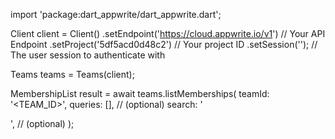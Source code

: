 import 'package:dart_appwrite/dart_appwrite.dart';

Client client = Client()
    .setEndpoint('https://cloud.appwrite.io/v1') // Your API Endpoint
    .setProject('5df5acd0d48c2') // Your project ID
    .setSession(''); // The user session to authenticate with

Teams teams = Teams(client);

MembershipList result = await teams.listMemberships(
    teamId: '<TEAM_ID>',
    queries: [], // (optional)
    search: '<SEARCH>', // (optional)
);
